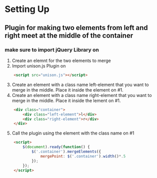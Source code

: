 # Setting Up
## Plugin for making two elements from left and right meet at the middle of the container
### make sure to import jQuery Library on <head>
1. Create an elemnt for the two elements to merge
2. Import unison.js Plugin on <head>
```html
    <script src="unison.js"></script>
```
3. Create an element with a class name left-element that you want to merge in the middle. Place it inside the element on #1.
4. Create an element with a class name right-element that you want to merge in the middle. Place it inside the lement on #1.
```html
    <div class="container">
        <div class="left-element">l</div>
        <div class="right-element">r</div>
    </div>
```
5. Call the plugin using the element with the class name on #1
```html
    <script>
        $(document).ready(function() {
            $('.container').mergeElements({
                mergePoint: $('.container').width()*.5
            });
        });
    </script>
```

